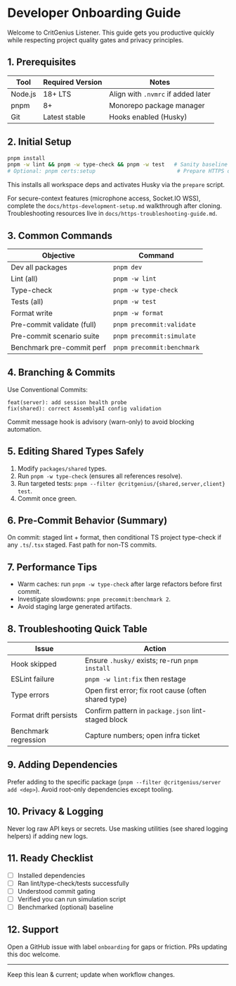 # Developer Onboarding Guide

Welcome to CritGenius Listener. This guide gets you productive quickly while respecting project
quality gates and privacy principles.

## 1. Prerequisites

| Tool    | Required Version | Notes                              |
| ------- | ---------------- | ---------------------------------- |
| Node.js | 18+ LTS          | Align with `.nvmrc` if added later |
| pnpm    | 8+               | Monorepo package manager           |
| Git     | Latest stable    | Hooks enabled (Husky)              |

## 2. Initial Setup

```bash
pnpm install
pnpm -w lint && pnpm -w type-check && pnpm -w test   # Sanity baseline
# Optional: pnpm certs:setup                          # Prepare HTTPS dev certs (see docs/https-development-setup.md)
```

This installs all workspace deps and activates Husky via the `prepare` script.

For secure-context features (microphone access, Socket.IO WSS), complete the
`docs/https-development-setup.md` walkthrough after cloning. Troubleshooting resources live in
`docs/https-troubleshooting-guide.md`.

## 3. Common Commands

| Objective                  | Command                    |
| -------------------------- | -------------------------- |
| Dev all packages           | `pnpm dev`                 |
| Lint (all)                 | `pnpm -w lint`             |
| Type-check                 | `pnpm -w type-check`       |
| Tests (all)                | `pnpm -w test`             |
| Format write               | `pnpm -w format`           |
| Pre-commit validate (full) | `pnpm precommit:validate`  |
| Pre-commit scenario suite  | `pnpm precommit:simulate`  |
| Benchmark pre-commit perf  | `pnpm precommit:benchmark` |

## 4. Branching & Commits

Use Conventional Commits:

```
feat(server): add session health probe
fix(shared): correct AssemblyAI config validation
```

Commit message hook is advisory (warn-only) to avoid blocking automation.

## 5. Editing Shared Types Safely

1. Modify `packages/shared` types.
2. Run `pnpm -w type-check` (ensures all references resolve).
3. Run targeted tests: `pnpm --filter @critgenius/{shared,server,client} test`.
4. Commit once green.

## 6. Pre-Commit Behavior (Summary)

On commit: staged lint + format, then conditional TS project type-check if any `.ts`/`.tsx` staged.
Fast path for non-TS commits.

## 7. Performance Tips

- Warm caches: run `pnpm -w type-check` after large refactors before first commit.
- Investigate slowdowns: `pnpm precommit:benchmark 2`.
- Avoid staging large generated artifacts.

## 8. Troubleshooting Quick Table

| Issue                 | Action                                               |
| --------------------- | ---------------------------------------------------- |
| Hook skipped          | Ensure `.husky/` exists; re-run `pnpm install`       |
| ESLint failure        | `pnpm -w lint:fix` then restage                      |
| Type errors           | Open first error; fix root cause (often shared type) |
| Format drift persists | Confirm pattern in `package.json` lint-staged block  |
| Benchmark regression  | Capture numbers; open infra ticket                   |

## 9. Adding Dependencies

Prefer adding to the specific package (`pnpm --filter @critgenius/server add <dep>`). Avoid
root-only dependencies except tooling.

## 10. Privacy & Logging

Never log raw API keys or secrets. Use masking utilities (see shared logging helpers) if adding new
logs.

## 11. Ready Checklist

- [ ] Installed dependencies
- [ ] Ran lint/type-check/tests successfully
- [ ] Understood commit gating
- [ ] Verified you can run simulation script
- [ ] Benchmarked (optional) baseline

## 12. Support

Open a GitHub issue with label `onboarding` for gaps or friction. PRs updating this doc welcome.

---

Keep this lean & current; update when workflow changes.
